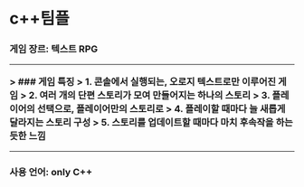 # c++팀플
<h3>게임 장르: 텍스트 RPG
<hr>
   > ### 게임 특징
 > 1. 콘솔에서 실행되는, 오로지 텍스트로만 이루어진 게임
 > 2. 여러 개의 단편 스토리가 모여 만들어지는 하나의 스토리
 > 3. 플레이어의 선택으로, 플레이어만의 스토리로
 > 4. 플레이할 때마다 늘 새롭게 달라지는 스토리 구성
 > 5. 스토리를 업데이트할 때마다 마치 후속작을 하는 듯한 느낌

<hr>
<h3>사용 언어: only C++
